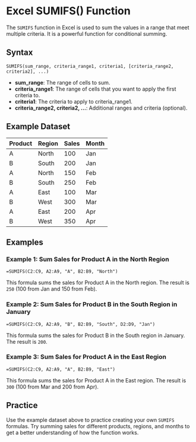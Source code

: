# Excel SUMIFS() Function

The `SUMIFS` function in Excel is used to sum the values in a range that meet multiple criteria. It is a powerful function for conditional summing.

## Syntax

```excel
SUMIFS(sum_range, criteria_range1, criteria1, [criteria_range2, criteria2], ...)
```

- **sum_range**: The range of cells to sum.
- **criteria_range1**: The range of cells that you want to apply the first criteria to.
- **criteria1**: The criteria to apply to criteria_range1.
- **criteria_range2, criteria2, ...**: Additional ranges and criteria (optional).

## Example Dataset

| Product | Region | Sales | Month  |
|---------|--------|-------|--------|
| A       | North  | 100   | Jan    |
| B       | South  | 200   | Jan    |
| A       | North  | 150   | Feb    |
| B       | South  | 250   | Feb    |
| A       | East   | 100   | Mar    |
| B       | West   | 300   | Mar    |
| A       | East   | 200   | Apr    |
| B       | West   | 350   | Apr    |

## Examples

### Example 1: Sum Sales for Product A in the North Region

```excel
=SUMIFS(C2:C9, A2:A9, "A", B2:B9, "North")
```

This formula sums the sales for Product A in the North region. The result is `250` (100 from Jan and 150 from Feb).

### Example 2: Sum Sales for Product B in the South Region in January

```excel
=SUMIFS(C2:C9, A2:A9, "B", B2:B9, "South", D2:D9, "Jan")
```

This formula sums the sales for Product B in the South region in January. The result is `200`.

### Example 3: Sum Sales for Product A in the East Region

```excel
=SUMIFS(C2:C9, A2:A9, "A", B2:B9, "East")
```

This formula sums the sales for Product A in the East region. The result is `300` (100 from Mar and 200 from Apr).

## Practice

Use the example dataset above to practice creating your own `SUMIFS` formulas. Try summing sales for different products, regions, and months to get a better understanding of how the function works.
